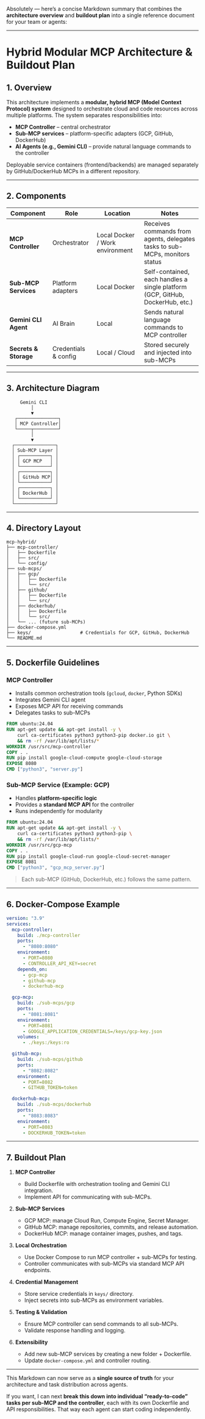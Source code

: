 Absolutely — here’s a concise Markdown summary that combines the **architecture overview** and **buildout plan** into a single reference document for your team or agents:

---

# Hybrid Modular MCP Architecture & Buildout Plan

## 1. Overview

This architecture implements a **modular, hybrid MCP (Model Context Protocol) system** designed to orchestrate cloud and code resources across multiple platforms. The system separates responsibilities into:

* **MCP Controller** – central orchestrator
* **Sub-MCP services** – platform-specific adapters (GCP, GitHub, DockerHub)
* **AI Agents (e.g., Gemini CLI)** – provide natural language commands to the controller

Deployable service containers (frontend/backends) are managed separately by GitHub/DockerHub MCPs in a different repository.

---

## 2. Components

| Component             | Role                 | Location                        | Notes                                                                         |
| --------------------- | -------------------- | ------------------------------- | ----------------------------------------------------------------------------- |
| **MCP Controller**    | Orchestrator         | Local Docker / Work environment | Receives commands from agents, delegates tasks to sub-MCPs, monitors status   |
| **Sub-MCP Services**  | Platform adapters    | Local Docker                    | Self-contained, each handles a single platform (GCP, GitHub, DockerHub, etc.) |
| **Gemini CLI Agent**  | AI Brain             | Local                           | Sends natural language commands to MCP controller                             |
| **Secrets & Storage** | Credentials & config | Local / Cloud                   | Stored securely and injected into sub-MCPs                                    |

---

## 3. Architecture Diagram

```text
     Gemini CLI
         │
         ▼
   ┌───────────────┐
   │ MCP Controller│
   └─────┬─────────┘
         │
         ▼
  ┌───────────────┐
  │ Sub-MCP Layer │
  │ ┌───────────┐ │
  │ │ GCP MCP   │ │
  │ └───────────┘ │
  │ ┌───────────┐ │
  │ │ GitHub MCP│ │
  │ └───────────┘ │
  │ ┌───────────┐ │
  │ │ DockerHub │ │
  │ └───────────┘ │
  └───────────────┘
```

---

## 4. Directory Layout

```
mcp-hybrid/
├── mcp-controller/
│   ├── Dockerfile
│   ├── src/
│   └── config/
├── sub-mcps/
│   ├── gcp/
│   │   ├── Dockerfile
│   │   └── src/
│   ├── github/
│   │   ├── Dockerfile
│   │   └── src/
│   ├── dockerhub/
│   │   ├── Dockerfile
│   │   └── src/
│   └── ... (future sub-MCPs)
├── docker-compose.yml
├── keys/                  # Credentials for GCP, GitHub, DockerHub
└── README.md
```

---

## 5. Dockerfile Guidelines

### MCP Controller

* Installs common orchestration tools (`gcloud`, `docker`, Python SDKs)
* Integrates Gemini CLI agent
* Exposes MCP API for receiving commands
* Delegates tasks to sub-MCPs

```dockerfile
FROM ubuntu:24.04
RUN apt-get update && apt-get install -y \
    curl ca-certificates python3 python3-pip docker.io git \
    && rm -rf /var/lib/apt/lists/*
WORKDIR /usr/src/mcp-controller
COPY . .
RUN pip install google-cloud-compute google-cloud-storage
EXPOSE 8080
CMD ["python3", "server.py"]
```

### Sub-MCP Service (Example: GCP)

* Handles **platform-specific logic**
* Provides a **standard MCP API** for the controller
* Runs independently for modularity

```dockerfile
FROM ubuntu:24.04
RUN apt-get update && apt-get install -y \
    curl ca-certificates python3 python3-pip \
    && rm -rf /var/lib/apt/lists/*
WORKDIR /usr/src/gcp-mcp
COPY . .
RUN pip install google-cloud-run google-cloud-secret-manager
EXPOSE 8081
CMD ["python3", "gcp_mcp_server.py"]
```

> Each sub-MCP (GitHub, DockerHub, etc.) follows the same pattern.

---

## 6. Docker-Compose Example

```yaml
version: "3.9"
services:
  mcp-controller:
    build: ./mcp-controller
    ports:
      - "8080:8080"
    environment:
      - PORT=8080
      - CONTROLLER_API_KEY=secret
    depends_on:
      - gcp-mcp
      - github-mcp
      - dockerhub-mcp

  gcp-mcp:
    build: ./sub-mcps/gcp
    ports:
      - "8081:8081"
    environment:
      - PORT=8081
      - GOOGLE_APPLICATION_CREDENTIALS=/keys/gcp-key.json
    volumes:
      - ./keys:/keys:ro

  github-mcp:
    build: ./sub-mcps/github
    ports:
      - "8082:8082"
    environment:
      - PORT=8082
      - GITHUB_TOKEN=token

  dockerhub-mcp:
    build: ./sub-mcps/dockerhub
    ports:
      - "8083:8083"
    environment:
      - PORT=8083
      - DOCKERHUB_TOKEN=token
```

---

## 7. Buildout Plan

1. **MCP Controller**

   * Build Dockerfile with orchestration tooling and Gemini CLI integration.
   * Implement API for communicating with sub-MCPs.
2. **Sub-MCP Services**

   * GCP MCP: manage Cloud Run, Compute Engine, Secret Manager.
   * GitHub MCP: manage repositories, commits, and release automation.
   * DockerHub MCP: manage container images, pushes, and tags.
3. **Local Orchestration**

   * Use Docker Compose to run MCP controller + sub-MCPs for testing.
   * Controller communicates with sub-MCPs via standard MCP API endpoints.
4. **Credential Management**

   * Store service credentials in `keys/` directory.
   * Inject secrets into sub-MCPs as environment variables.
5. **Testing & Validation**

   * Ensure MCP controller can send commands to all sub-MCPs.
   * Validate response handling and logging.
6. **Extensibility**

   * Add new sub-MCP services by creating a new folder + Dockerfile.
   * Update `docker-compose.yml` and controller routing.

---

This Markdown can now serve as a **single source of truth** for your architecture and task distribution across agents.

If you want, I can next **break this down into individual “ready-to-code” tasks per sub-MCP and the controller**, each with its own Dockerfile and API responsibilities. That way each agent can start coding independently.

